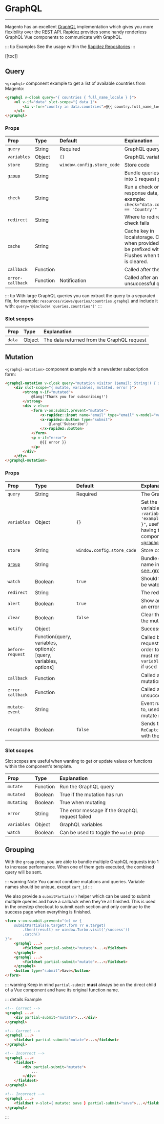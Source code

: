 # GraphQL

---

Magento has an excellent [GraphQL](https://devdocs.magento.com/guides/v2.4/graphql/) implementation which gives you more flexibility over the [REST API](https://devdocs.magento.com/guides/v2.4/rest/bk-rest.html). Rapidez provides some handy renderless GraphQL Vue components to communicate with GraphQL.

::: tip Examples
See the usage within the [Rapidez Repositories](https://github.com/search?q=org%3Arapidez+graphql+language%3ABlade&type=code&l=Blade)
:::

[[toc]]

## Query

`<graphql>` component example to get a list of available countries from Magento:

```html
<graphql v-cloak query="{ countries { full_name_locale } }">
    <ul v-if="data" slot-scope="{ data }">
        <li v-for="country in data.countries">@{{ country.full_name_locale }}</li>                
    </ul>
</graphql>
```

### Props

Prop | Type | Default | Explanation
:--- | :--- | :--- | :---
`query` | String | Required | GraphQL query
`variables` | Object | `{}` | GraphQL variables
`store` | String | `window.config.store_code` | Store code
[`group`](#grouping) | String | | Bundle queries by a name into 1 request [see: group](#grouping)
`check` | String | | Run a check on the response data, for example: `check="data.countries[0] == 'Country'"`
`redirect` | String | | Where to redirect if the check fails
`cache` | String | | Cache key in localstorage. Caches only when provided and will be prefixed with `graphql_`. Flushes when the [cache](cache.md) is cleared.
`callback` | Function | | Called after the query
`error-callback` | Function | Notification | Called after an unsuccessful query

::: tip
With large GraphQL queries you can extract the query to a separated file, for example: `resources/views/queries/countries.graphql` and include it with: `query='@include('queries.countries')'`
:::

### Slot scopes

Prop | Type | Explanation
:--- | :--- | :---
`data` | Object | The data returned from the GraphQL request

## Mutation

`<graphql-mutation>` component example with a newsletter subscription form:

```html
<graphql-mutation v-cloak query="mutation visitor ($email: String!) { subscribeEmailToNewsletter(email: $email) { status } }" :alert="false" :clear="true">
    <div slot-scope="{ mutate, variables, mutated, error }">
        <strong v-if="mutated">
            @lang('Thank you for subscribing!')
        </strong>
        <div v-else>
            <form v-on:submit.prevent="mutate">
                <x-rapidez::input name="email" type="email" v-model="variables.email"/>
                <x-rapidez::button type="submit">
                    @lang('Subscribe')
                </x-rapidez::button>
            </form>
            <p v-if="error">
                @{{ error }}
            </p>
        </div>
    </div>
</graphql-mutation>
```

### Props

Prop | Type | Default | Explanation
:--- | :--- | :--- | :---
`query` | String | Required | The GraphQL query
`variables` | Object | `{}` | Set the default variables `:variables="{ email: 'example@rapidez.io' }"`, useful when having the mutation component within the [`<graphql>`](graphql-components.md#query) component
`store` | String | `window.config.store_code` | Store code
[`group`](#grouping) | String | | Bundle queries by a name into 1 request [see: group](#grouping)
`watch` | Boolean | `true` | Should the `variables` be watched?
`redirect` | String | | The redirect URL
`alert` | Boolean | `true` | Show an alert when an error occurs
`clear` | Boolean | `false` | Clear the values after the mutation
`notify` | Object | | Success notification
`before-request` | Function(query, variables, options): [query, variables, options] | | Called before the request is sent in order to change, must return `[query, variables, options]` if used
`callback` | Function | | Called after the mutation
`error-callback` | Function | | Called after an unsuccessful query
`mutate-event` | String | | Event name to listen to, used to trigger the mutate method
`recaptcha` | Boolean | `false` | Sends the `X-ReCaptcha` header with the request

### Slot scopes

Slot scopes are useful when wanting to get or update values or functions within the component's template.

Prop | Type | Explanation
:--- | :--- | :---
`mutate` | Function | Run the GraphQL query 
`mutated` | Boolean | True if the mutation has run
`mutating` | Boolean | True when mutating
`error` | String | The error message if the GraphQL request failed
`variables` | Object | GraphQL variables
`watch` | Boolean | Can be used to toggle the `watch` prop

## Grouping

With the `group` prop, you are able to bundle multiple GraphQL requests into 1 to increase performance. When one of them gets executed, the combined query will be sent.

::: warning Note
You cannot combine mutations and queries. Variable names should be unique, except `cart_id`
:::

We also provide a `submitPartials()` helper which can be used to submit multiple queries and have a callback when they're all finished. This is used in the onestep checkout to submit each section and only continue to the success page when everything is finished.

```html
<form v-on:sumbit.prevent="(e) => {
    submitPartials(e.target?.form ?? e.target)
        .then((result) => window.Turbo.visit('/success'))
        .catch()
}">
    <graphql ...>
        <fieldset partial-submit="mutate">...</fieldset>
    </graphql>
    <graphql ...>
        <fieldset partial-submit="mutate">...</fieldset>
    </graphql>
    <button type="submit">Save</button>
</form>
```





::: warning Keep in mind
`partial-submit` **must** always be on the direct child of a Vue component and have its original function name.

::: details Example
```html
<!-- Correct -->
<graphql ...>
    <div partial-submit="mutate">...</div>
</graphql>

<!-- Correct -->
<graphql ...>
    <fieldset partial-submit="mutate">...</fieldset>
</graphql>

<!-- Incorrect -->
<graphql ...>
    <fieldset>
        <div partial-submit="mutate">
            ...
        </div>
    </fieldset>
</graphql>

<!-- Incorrect -->
<graphql ...>
    <fieldset v-slot={ mutate: save } partial-submit="save">...</fieldset>
</graphql>
```
:::